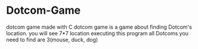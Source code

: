 # Dotcom-Game
dotcom game made with C
dotcom game is a game about finding Dotcom's location.
you will see 7*7 location executing this program
all Dotcoms you need to find are 3(mouse, duck, dog)

